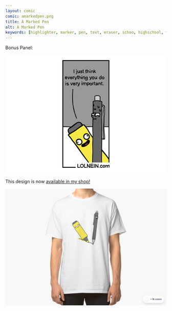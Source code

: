 ```yaml
---
layout: comic
comic: amarkedpen.png
title: A Marked Pen
alt: A Marked Pen
keywords: [highlighter, marker, pen, text, eraser, schoo, highschool, finals, exams]
---
```


Bonus Panel:

![A Marked Pen Bonus Panel](/images/amarkedpen_bonus.png)

This design is now [available in my shop!](https://www.redbubble.com/shop/Lolnein)


 

[![A Marked Pen Shirt](/images/amarkedpen_shirt.png)](https://www.redbubble.com/shop/Lolnein)